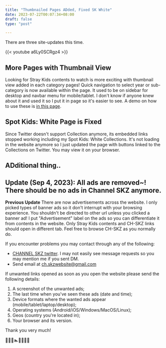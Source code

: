 ```yaml
---
title: "Thumbnailed Pages ADded, Fixed SK White"
date: 2023-07-22T00:07:34+08:00
draft: false
type: "post"

---
```

There are three site-updates this time.

{{< youtube a6Ly0SCRgz4 >}}

## More Pages with Thumbnail View

Looking for Stray Kids contents to watch is more exciting with thumbnail view added in each category pages! Quick navigation to select year or sub-category is now available within the page. It used to be on sidebar for desktop and navbar menu for mobile/tablet. I don't know if anyone knew about it and used it so I put it in page so it's easier to see. A demo on how to use these is [in this page](../content-thumbnails).

## Spot Kids: White Page is Fixed

Since Twitter doesn't support Collection anymore, its embedded links stopped working including my Spot Kids: White Collections. It's not loading in the website anymore so I just updated the page with buttons linked to the Collections on Twitter. You may view it on your browser.

## ADditional thing..

**Update (Sep 4, 2023):** All ads are removed~! There should be no ads in Channel SKZ anymore.
---
**Previous Update**
There are now advertisements across the website. I only picked types of banner ads so it don't interrupt with your browsing experience. You shouldn't be directed to other url unless you clicked a banner ad! I put "Advertisement" label on the ads so you can differentiate it from contents in the website. Only Stray Kids contents and CH-SKZ links should open in different tab. Feel free to browse CH-SKZ as you normally do.

If you encounter problems you may contact through any of the following:
* [CHANNEL SKZ twitter](https://twitter.com/CH_SKZ_). I may not easily see message requests so you may mention me if you sent DM.
* Send email at ch.skzwebsite@gmail.com

If unwanted links opened as soon as you open the website please send the following details:
1. A screenshot of the unwanted ads;
2. The last time when you've seen these ads (date and time);
3. Device formats where the wanted ads appear (mobile/tablet/laptop/desktop);
4. Operating systems (Android/iOS/Windows/MacOS/Linux);
5. Geos (country you're located in);
6. Your browser and its version.

Thank you very much!

🍰💸🎁🏊💧🍈🧞🐞
